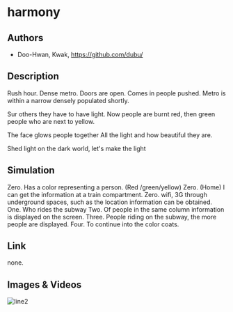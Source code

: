 
# harmony

## Authors
- Doo-Hwan, Kwak, https://github.com/dubu/

## Description

Rush hour. Dense metro.
Doors are open. Comes in people pushed.
Metro is within a narrow densely populated shortly.

Sur others they have to have light.
Now people are burnt red, then green people who are next to yellow.

The face glows people together
All the light and how beautiful they are.

Shed light on the dark world, let's make the light

## Simulation
Zero. Has a color representing a person. (Red /green/yellow)
Zero. (Home) I can get the information at a train compartment.
Zero. wifi, 3G through underground spaces, such as the location information can be obtained.
One. Who rides the subway
Two. Of people in the same column information is displayed on the screen.
Three. People riding on the subway, the more people are displayed.
Four. To continue into the color coats.

## Link

none.

## Images & Videos

![line2](../project_images/Screenshot_2014-03-23-14-23-01.png?raw=true "Example Image")


